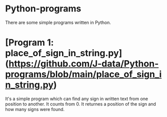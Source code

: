 # Python-programs
There are some simple programs written in Python.

# [Program 1: place_of_sign_in_string.py] (https://github.com/J-data/Python-programs/blob/main/place_of_sign_in_string.py)
It's a simple program which can find any sign in written text from one position to another. It counts from 0. It returnes a position of the sign and how many signs were found. 
